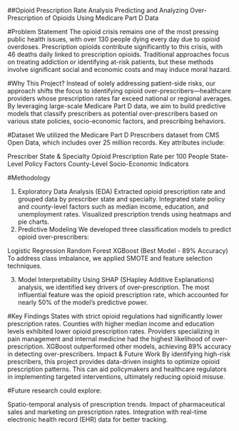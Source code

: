 ##Opioid Prescription Rate Analysis
Predicting and Analyzing Over-Prescription of Opioids Using Medicare Part D Data

#Problem Statement
The opioid crisis remains one of the most pressing public health issues, with over 130 people dying every day due to opioid overdoses. Prescription opioids contribute significantly to this crisis, with 46 deaths daily linked to prescription opioids. Traditional approaches focus on treating addiction or identifying at-risk patients, but these methods involve significant social and economic costs and may induce moral hazard.

#Why This Project?
Instead of solely addressing patient-side risks, our approach shifts the focus to identifying opioid over-prescribers—healthcare providers whose prescription rates far exceed national or regional averages. By leveraging large-scale Medicare Part D data, we aim to build predictive models that classify prescribers as potential over-prescribers based on various state policies, socio-economic factors, and prescribing behaviors.

#Dataset
We utilized the Medicare Part D Prescribers dataset from CMS Open Data, which includes over 25 million records. Key attributes include:

Prescriber State & Specialty
Opioid Prescription Rate per 100 People
State-Level Policy Factors
County-Level Socio-Economic Indicators

#Methodology
1. Exploratory Data Analysis (EDA)
Extracted opioid prescription rate and grouped data by prescriber state and specialty.
Integrated state policy and county-level factors such as median income, education, and unemployment rates.
Visualized prescription trends using heatmaps and pie charts.
2. Predictive Modeling
We developed three classification models to predict opioid over-prescribers:

Logistic Regression
Random Forest
XGBoost (Best Model - 89% Accuracy)
To address class imbalance, we applied SMOTE and feature selection techniques.

3. Model Interpretability
Using SHAP (SHapley Additive Explanations) analysis, we identified key drivers of over-prescription. The most influential feature was the opioid prescription rate, which accounted for nearly 50% of the model’s predictive power.

#Key Findings
States with strict opioid regulations had significantly lower prescription rates.
Counties with higher median income and education levels exhibited lower opioid prescription rates.
Providers specializing in pain management and internal medicine had the highest likelihood of over-prescription.
XGBoost outperformed other models, achieving 89% accuracy in detecting over-prescribers.
Impact & Future Work
By identifying high-risk prescribers, this project provides data-driven insights to optimize opioid prescription patterns. This can aid policymakers and healthcare regulators in implementing targeted interventions, ultimately reducing opioid misuse.

#Future research could explore:

Spatio-temporal analysis of prescription trends.
Impact of pharmaceutical sales and marketing on prescription rates.
Integration with real-time electronic health record (EHR) data for better tracking.
